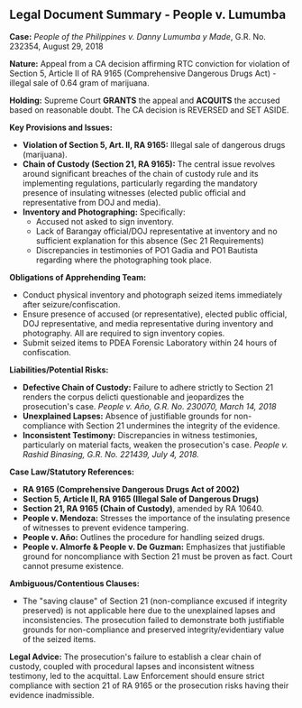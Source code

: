 ## Legal Document Summary - People v. Lumumba

**Case:** *People of the Philippines v. Danny Lumumba y Made*, G.R. No. 232354, August 29, 2018

**Nature:** Appeal from a CA decision affirming RTC conviction for violation of Section 5, Article II of RA 9165 (Comprehensive Dangerous Drugs Act) - illegal sale of 0.64 gram of marijuana.

**Holding:** Supreme Court **GRANTS** the appeal and **ACQUITS** the accused based on reasonable doubt. The CA decision is REVERSED and SET ASIDE.

**Key Provisions and Issues:**

*   **Violation of Section 5, Art. II, RA 9165:** Illegal sale of dangerous drugs (marijuana).
*   **Chain of Custody (Section 21, RA 9165):** The central issue revolves around significant breaches of the chain of custody rule and its implementing regulations, particularly regarding the mandatory presence of insulating witnesses (elected public official and representative from DOJ and media).
*   **Inventory and Photographing:** Specifically:
    *   Accused not asked to sign inventory.
    *   Lack of Barangay official/DOJ representative at inventory and no sufficient explanation for this absence (Sec 21 Requirements)
    *   Discrepancies in testimonies of PO1 Gadia and PO1 Bautista regarding where the photographing took place.

**Obligations of Apprehending Team:**

*   Conduct physical inventory and photograph seized items immediately after seizure/confiscation.
*   Ensure presence of accused (or representative), elected public official, DOJ representative, and media representative during inventory and photography. All are required to sign inventory copies.
*   Submit seized items to PDEA Forensic Laboratory within 24 hours of confiscation.

**Liabilities/Potential Risks:**

*   **Defective Chain of Custody:** Failure to adhere strictly to Section 21 renders the corpus delicti questionable and jeopardizes the prosecution's case. *People v. Año, G.R. No. 230070, March 14, 2018*
*   **Unexplained Lapses:** Absence of justifiable grounds for non-compliance with Section 21 undermines the integrity of the evidence.
*   **Inconsistent Testimony:** Discrepancies in witness testimonies, particularly on material facts, weaken the prosecution's case. *People v. Rashid Binasing, G.R. No. 221439, July 4, 2018.*

**Case Law/Statutory References:**

*   **RA 9165 (Comprehensive Dangerous Drugs Act of 2002)**
*   **Section 5, Article II, RA 9165 (Illegal Sale of Dangerous Drugs)**
*   **Section 21, RA 9165 (Chain of Custody)**, amended by RA 10640.
*   **People v. Mendoza:** Stresses the importance of the insulating presence of witnesses to prevent evidence tampering.
*   **People v. Año:** Outlines the procedure for handling seized drugs.
*   **People v. Almorfe & People v. De Guzman:** Emphasizes that justifiable ground for noncompliance with Section 21 must be proven as fact. Court cannot presume existence.

**Ambiguous/Contentious Clauses:**

*   The "saving clause" of Section 21 (non-compliance excused if integrity preserved) is not applicable here due to the unexplained lapses and inconsistencies. The prosecution failed to demonstrate both justifiable grounds for non-compliance and preserved integrity/evidentiary value of the seized items.

**Legal Advice:**
The prosecution's failure to establish a clear chain of custody, coupled with procedural lapses and inconsistent witness testimony, led to the acquittal. Law Enforcement should ensure strict compliance with section 21 of RA 9165 or the prosecution risks having their evidence inadmissible.
